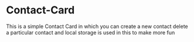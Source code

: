 # Contact-Card
This is a simple Contact Card in which you can create a new contact delete a particular contact and local storage is used in this to make more fun
